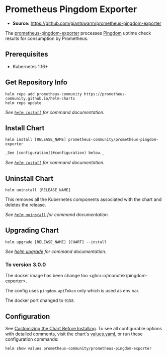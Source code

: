 # Prometheus Pingdom Exporter

- **Source:** <https://github.com/giantswarm/prometheus-pingdom-exporter>

The [prometheus-pingdom-exporter](https://github.com/giantswarm/prometheus-pingdom-exporter) processes [Pingdom](https://www.pingdom.com/) uptime check results for consumption by Prometheus.

## Prerequisites

- Kubernetes 1.16+

## Get Repository Info

```console
helm repo add prometheus-community https://prometheus-community.github.io/helm-charts
helm repo update
```

_See [`helm install`](https://helm.sh/docs/helm/helm_install/) for command documentation._

## Install Chart

```console
helm install [RELEASE_NAME] prometheus-community/prometheus-pingdom-exporter
```

```markdown
_See [configuration](#configuration) below._
```

_See [`helm install`](https://helm.sh/docs/helm/helm_install/) for command documentation._

## Uninstall Chart

```console
helm uninstall [RELEASE_NAME]
```

This removes all the Kubernetes components associated with the chart and deletes the release.

_See [`helm uninstall`](https://helm.sh/docs/helm/helm_uninstall/) for command documentation._

## Upgrading Chart

```console
helm upgrade [RELEASE_NAME] [CHART] --install
```

_See [helm upgrade](https://helm.sh/docs/helm/helm_upgrade/) for command documentation._

### To version 3.0.0

The docker image has been change too <ghcr.io/monotek/pingdom-exporter>.

The config uses `pingdom.apiToken` only which is used as env var.

The docker port changed to `9158`.

## Configuration

See [Customizing the Chart Before Installing](https://helm.sh/docs/intro/using_helm/#customizing-the-chart-before-installing). To see all configurable options with detailed comments, visit the chart's [values.yaml](./values.yaml), or run these configuration commands:

```console
helm show values prometheus-community/prometheus-pingdom-exporter
```
